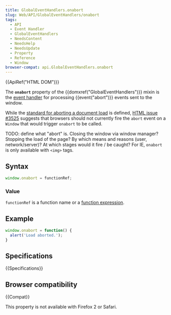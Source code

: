 ```yaml
---
title: GlobalEventHandlers.onabort
slug: Web/API/GlobalEventHandlers/onabort
tags:
  - API
  - Event Handler
  - GlobalEventHandlers
  - NeedsContent
  - NeedsHelp
  - NeedsUpdate
  - Property
  - Reference
  - Window
browser-compat: api.GlobalEventHandlers.onabort
---
```

{{ApiRef("HTML DOM")}}

The **`onabort`** property of the
{{domxref("GlobalEventHandlers")}} mixin is the [event handler](/en-US/docs/Web/Events/Event_handlers) for
processing {{event("abort")}} events sent to the window.

While the [standard
for aborting a document load](https://html.spec.whatwg.org/multipage/browsing-the-web.html#abort-a-document) is defined, [HTML issue #3525](https://github.com/whatwg/html/issues/3525) suggests that
browsers should not currently fire the `abort` event on a `Window`
that would trigger `onabort` to be called.

TODO: define what "abort" is. Closing the window via window manager? Stopping the load
of the page? By which means and reasons (user, network/server)? At which stages would it
fire / be caught? For IE, `onabort` is only available with
`<img>` tags.

## Syntax

```js
window.onabort = functionRef;
```

### Value

`functionRef` is a function name or a [function
expression](/en-US/docs/Web/JavaScript/Reference/Operators/function).

## Example

```js
window.onabort = function() {
  alert('Load aborted.');
}
```

## Specifications

{{Specifications}}

## Browser compatibility

{{Compat}}

This property is not available with Firefox 2 or Safari.
